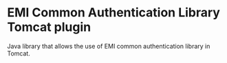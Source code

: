 EMI Common Authentication Library Tomcat plugin
===============================================

Java library that allows the use of EMI common authentication library in Tomcat.
